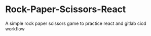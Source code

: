 # Rock-Paper-Scissors-React
A simple rock paper scissors game to practice react and gitlab cicd workflow
